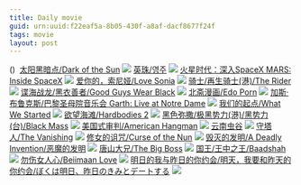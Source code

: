 ```yaml
---
title: Daily movie
guid: urn:uuid:f22eaf5a-8b05-430f-a8af-dacf8677f24f
tags: movie
layout: post
---
```


()
![]()
[太阳黑暗点/Dark of the Sun](magnet:?xt=urn:btih:770d34e36b9c0b0e382a7fe4318a95d37b71e5c8)
![](http://img.google.com.btba.xiaoeryi.com/upload/2014/10/31/Kc1C8OcZ8cKK.big.jpg)
[英珠/영주](magnet:?xt=urn:btih:2df2408a05369f8a00bd59f29dcd92e1297c29c3)
![](http://img.google.com.btba.xiaoeryi.com/upload/2019/01/30/784545181y88N4.big.jpg)
[火星时代：深入SpaceX MARS: Inside SpaceX](magnet:?xt=urn:btih:c152149b18a87c5d7cf113f6e1e9643f12df0de1)
![](http://img.google.com.btba.xiaoeryi.com/upload/2019/01/30/258874DD486514.big.jpg)
[爱你的，索尼娅/Love Sonia](magnet:?xt=urn:btih:1e44bd5959f85f4e4b8878f85a22d07590714b58)
![](http://img.google.com.btba.xiaoeryi.com/upload/2019/01/30/8P88817k504784.big.jpg)
[骑士/再生骑士(港)/The Rider](magnet:?xt=urn:btih:e3dd9e0599b3b678deafaf9f9e15f50fcd7a91f7)
![](http://img.google.com.btba.xiaoeryi.com/upload/2019/01/30/88148774B8573o.big.jpg)
[谍海战龙/黑衣善者/Good Guys Wear Black](magnet:?xt=urn:btih:1de3dbfd95038fcb1c1db4be6f64b6c2bc277433)
![](http://img.google.com.btba.xiaoeryi.com/upload/2019/01/30/0788848A453U14.big.jpg)
[北斋漫画/Edo Porn](magnet:?xt=urn:btih:376f1c44226affb99fdae9fed12a6b366785c21f)
![](http://img.google.com.btba.xiaoeryi.com/upload/2014/10/31/lfl88y8f87a6.big.jpg)
[加斯·布鲁克斯/巴黎圣母院音乐会 Garth: Live at Notre Dame](magnet:?xt=urn:btih:04b6af4f684c68d9842aa34b3248532baadc159d)
![](http://img.google.com.btba.xiaoeryi.com/upload/2019/01/29/Y8965591G66641.big.jpg)
[我们的起点/What We Started](magnet:?xt=urn:btih:437a6b6bec5add78e5a979ac75bf44d33f60e969)
![](http://img.google.com.btba.xiaoeryi.com/upload/2019/01/29/67688965!45w15.big.jpg)
[欲望海滩/Hardbodies 2](magnet:?xt=urn:btih:0e7b7d483493dbcc50b54731659b4afeac9eb90d)
![](http://img.google.com.btba.xiaoeryi.com/upload/2019/01/29/08hH1266599416.big.jpg)
[黑色弥撒/极黑势力(港)/黑势力(台)/Black Mass](magnet:?xt=urn:btih:5dbef1a902fc5de5d8c942eefb649f8d418b9566)
![](http://img.google.com.btba.xiaoeryi.com/upload/2016/01/19/71154J9840N372.big.jpg)
[美国式审判/American Hangman](magnet:?xt=urn:btih:8bf9da4caa6d7aebfda696f415a121b155f526f8)
![](http://img.google.com.btba.xiaoeryi.com/upload/2019/01/12/3_4449T1953271.big.jpg)
[云南虫谷](magnet:?xt=urn:btih:EGJ774OMB6PNQYCBIUCDR6D5LUDPAA2L)
![](http://gif-china.cc/uploads/allimg/181230/6e501ad89b484f92.jpg?h=250)
[守塔人/The Vanishing](magnet:?xt=urn:btih:88591d1d600309d81aebdfb341c3ee111d8eef21)
![](http://img.google.com.btba.xiaoeryi.com/upload/2019/01/29/59CQ3604681782.big.jpg)
[修女的诅咒/Curse of the Nun](magnet:?xt=urn:btih:46997ebb95c8808c774bab0b0f91131092d9e47f)
![](http://img.google.com.btba.xiaoeryi.com/upload/2019/01/29/1040R0V5934878.big.jpg)
[毁灭的发明/A Deadly Invention/恶魔的发明](magnet:?xt=urn:btih:2d3add7990977cf03e68ba2f4534315f7d58adfa)
![](http://img.google.com.btba.xiaoeryi.com/upload/2014/10/31/ggG3glSSiSlj.big.jpg)
[唐山大兄/The Big Boss](magnet:?xt=urn:btih:515b1f7c522ebfd03e29e4dea47056d2441661d9)
![](http://img.google.com.btba.xiaoeryi.com/upload/2014/10/31/2o2oNXXieee2.big.jpg)
[国王/王中之王/Baadshah](magnet:?xt=urn:btih:89afe66d5bd52a38465323d9ca2778510ad31024)
![](http://img.google.com.btba.xiaoeryi.com/upload/2019/01/29/18604o7602551C.big.jpg)
[勿伤女人心/Beiimaan Love](magnet:?xt=urn:btih:c9096929fdd752307bc9be586906d0e58cb1dea1)
![](http://img.google.com.btba.xiaoeryi.com/upload/2019/01/29/4182197f50596s.big.jpg)
[明日的我与昨日的你约会/明天，我要和昨天的你约会/ぼくは明日、昨日のきみとデートする](magnet:?xt=urn:btih:c52f05d6b886eac43aef6ab6e13829d4221cafbb)
![](http://img.google.com.btba.xiaoeryi.com/upload/2018/10/29/38y4458H011312.big.jpg)

